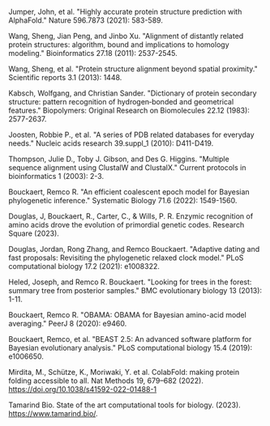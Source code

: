 

Jumper, John, et al. "Highly accurate protein structure prediction with AlphaFold." Nature 596.7873 (2021): 583-589.

Wang, Sheng, Jian Peng, and Jinbo Xu. "Alignment of distantly related protein structures: algorithm, bound and implications to homology modeling." Bioinformatics 27.18 (2011): 2537-2545.

Wang, Sheng, et al. "Protein structure alignment beyond spatial proximity." Scientific reports 3.1 (2013): 1448.

Kabsch, Wolfgang, and Christian Sander. "Dictionary of protein secondary structure: pattern recognition of hydrogen‐bonded and geometrical features." Biopolymers: Original Research on Biomolecules 22.12 (1983): 2577-2637.

Joosten, Robbie P., et al. "A series of PDB related databases for everyday needs." Nucleic acids research 39.suppl_1 (2010): D411-D419.

Thompson, Julie D., Toby J. Gibson, and Des G. Higgins. "Multiple sequence alignment using ClustalW and ClustalX." Current protocols in bioinformatics 1 (2003): 2-3.


Bouckaert, Remco R. "An efficient coalescent epoch model for Bayesian phylogenetic inference." Systematic Biology 71.6 (2022): 1549-1560.

Douglas, J, Bouckaert, R., Carter, C., & Wills, P. R. Enzymic recognition of amino acids drove the evolution of primordial genetic codes. Research Square (2023).


Douglas, Jordan, Rong Zhang, and Remco Bouckaert. "Adaptive dating and fast proposals: Revisiting the phylogenetic relaxed clock model." PLoS computational biology 17.2 (2021): e1008322.

Heled, Joseph, and Remco R. Bouckaert. "Looking for trees in the forest: summary tree from posterior samples." BMC evolutionary biology 13 (2013): 1-11.

Bouckaert, Remco R. "OBAMA: OBAMA for Bayesian amino-acid model averaging." PeerJ 8 (2020): e9460.

Bouckaert, Remco, et al. "BEAST 2.5: An advanced software platform for Bayesian evolutionary analysis." PLoS computational biology 15.4 (2019): e1006650.

Mirdita, M., Schütze, K., Moriwaki, Y. et al. ColabFold: making protein folding accessible to all. Nat Methods 19, 679–682 (2022). https://doi.org/10.1038/s41592-022-01488-1

Tamarind Bio. State of the art computational tools for biology. (2023). https://www.tamarind.bio/.

